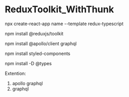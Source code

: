 # ReduxToolkit_WithThunk

npx create-react-app name --template redux-typescript

npm install @reduxjs/toolkit

npm install @apollo/client graphql

npm install styled-components

npm install -D @types

Extention:

1. apollo graphql
2. graphql
